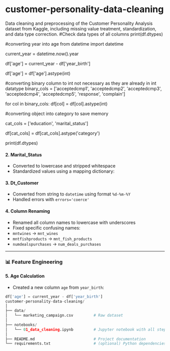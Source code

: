 # customer-personality-data-cleaning
Data cleaning and preprocessing of the Customer Personality Analysis dataset from Kaggle, including missing value treatment, standardization, and data type correction.
#Check data types of all columns
print(df.dtypes)

#converting year into age 
from datetime import datetime

current_year = datetime.now().year

df['age'] = current_year - df['year_birth']

df['age'] = df['age'].astype(int)


#converting binary column to int not necessary as they are already in int datatype
binary_cols = ['acceptedcmp1', 'acceptedcmp2', 'acceptedcmp3', 'acceptedcmp4',
               'acceptedcmp5', 'response', 'complain']

for col in binary_cols:
    df[col] = df[col].astype(int)
    
#converting object into category to save memory

cat_cols = ['education', 'marital_status']

df[cat_cols] = df[cat_cols].astype('category')

print(df.dtypes)

#### 2. **Marital_Status**
- Converted to lowercase and stripped whitespace
- Standardized values using a mapping dictionary:

#### 3. **Dt_Customer**
- Converted from string to `datetime` using format `%d-%m-%Y`
- Handled errors with `errors='coerce'`

#### 4. **Column Renaming**
- Renamed all column names to lowercase with underscores
- Fixed specific confusing names:
- `mntwines` → `mnt_wines`
- `mntfishproducts` → `mnt_fish_products`
- `numdealspurchases` → `num_deals_purchases`

---

### 📊 Feature Engineering

#### 5. **Age Calculation**
- Created a new column `age` from `year_birth`:
```python
df['age'] = current_year - df['year_birth']
customer-personality-data-cleaning/
│
├── data/
│   └── marketing_campaign.csv         # Raw dataset
│
├── notebooks/
│   └── 01_data_cleaning.ipynb         # Jupyter notebook with all steps
│
├── README.md                          # Project documentation
└── requirements.txt                   # (optional) Python dependencies

